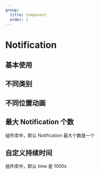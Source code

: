 ```yaml
---
group:
  title: Component
  order: 1
---
```


# Notification

## 基本使用

<code src="./document/basic.tsx"></code>

## 不同类别

<code src="./document/type.tsx"></code>

## 不同位置动画

<code src="./document/position.tsx"></code>

## 最大 Notification 个数

组件库中，默认 Notification 最大个数是一个

<code src="./document/maxCount.tsx"></code>

## 自定义持续时间

组件库中，默认 time 是 1000s

<code src="./document/time.tsx"></code>

